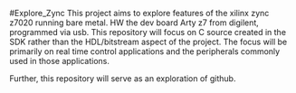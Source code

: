 #Explore_Zync
This project aims to explore features of the xilinx zync z7020 running bare metal. HW the dev board Arty z7 from digilent, programmed via usb. This repository will focus on C source created in the SDK rather than the HDL/bitstream aspect of the project. 
The focus will be primarily on real time control applications and the peripherals commonly used in those applications. 

Further, this repository will serve as an exploration of github.
